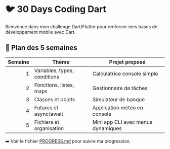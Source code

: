 # 🐦 30 Days Coding Dart

Bienvenue dans mon challenge Dart/Flutter pour renforcer mes bases de développement mobile avec Dart.

## 📅 Plan des 5 semaines

| Semaine | Thème                          | Projet proposé                            |
|--------:|-------------------------------|--------------------------------------------|
| 1       | Variables, types, conditions  | Calculatrice console simple               |
| 2       | Fonctions, listes, maps       | Gestionnaire de tâches                    |
| 3       | Classes et objets             | Simulateur de banque                      |
| 4       | Futures et async/await        | Application météo en console              |
| 5       | Fichiers et organisation      | Mini app CLI avec menus dynamiques        |

➡️ Voir le fichier [PROGRESS.md](./PROGRESS.md) pour suivre ma progression.
